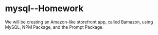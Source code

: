 # mysql--Homework
 We will be creating an Amazon-like storefront app, called Bamazon, using MySQL, NPM Package, and the Prompt Package.
